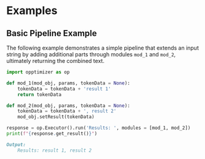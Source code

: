 
# Examples
## Basic Pipeline Example

The following example demonstrates a simple pipeline that extends an input string by adding additional parts through modules `mod_1` and `mod_2`, ultimately returning the combined text.
```python
import opptimizer as op

def mod_1(mod_obj, params, tokenData = None):
    tokenData = tokenData + 'result 1'
    return tokenData

def mod_2(mod_obj, params, tokenData = None):
    tokenData = tokenData + ', result 2'
    mod_obj.setResult(tokenData)

response = op.Executor().run('Results: ', modules = [mod_1, mod_2])
print(f"{response.get_result()}")
```

```markdown
Output:
    Results: result 1, result 2
```